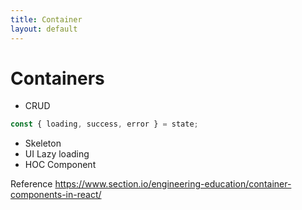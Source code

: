 ```yaml
---
title: Container
layout: default
---
```

# Containers
- CRUD 
```js
const { loading, success, error } = state;
```
 - Skeleton
 - UI Lazy loading
 - HOC Component

 Reference
 https://www.section.io/engineering-education/container-components-in-react/